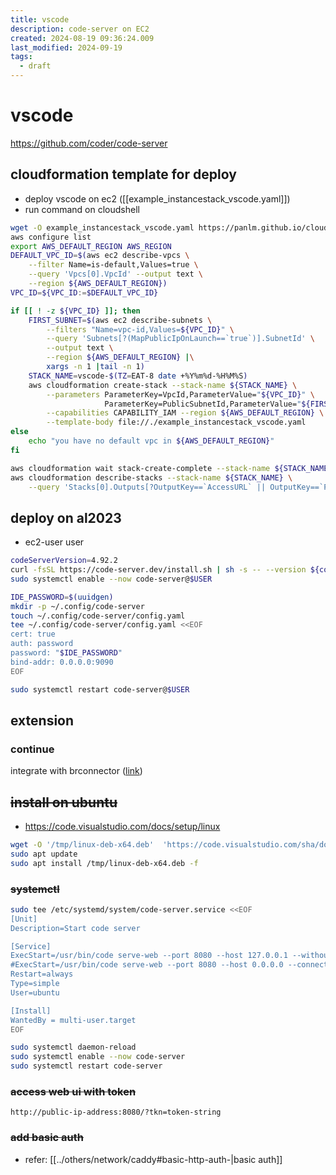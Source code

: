 ```yaml
---
title: vscode
description: code-server on EC2
created: 2024-08-19 09:36:24.009
last_modified: 2024-09-19
tags:
  - draft
---
```


# vscode
https://github.com/coder/code-server

## cloudformation template for deploy
-  deploy vscode on ec2 ([[example_instancestack_vscode.yaml]])
- run command on cloudshell
```sh
wget -O example_instancestack_vscode.yaml https://panlm.github.io/cloud9/example_instancestack_vscode.yaml
aws configure list
export AWS_DEFAULT_REGION AWS_REGION
DEFAULT_VPC_ID=$(aws ec2 describe-vpcs \
    --filter Name=is-default,Values=true \
    --query 'Vpcs[0].VpcId' --output text \
    --region ${AWS_DEFAULT_REGION})
VPC_ID=${VPC_ID:=$DEFAULT_VPC_ID}

if [[ ! -z ${VPC_ID} ]]; then
    FIRST_SUBNET=$(aws ec2 describe-subnets \
        --filters "Name=vpc-id,Values=${VPC_ID}" \
        --query 'Subnets[?(MapPublicIpOnLaunch==`true`)].SubnetId' \
        --output text \
        --region ${AWS_DEFAULT_REGION} |\
        xargs -n 1 |tail -n 1)
    STACK_NAME=vscode-$(TZ=EAT-8 date +%Y%m%d-%H%M%S)
    aws cloudformation create-stack --stack-name ${STACK_NAME} \
        --parameters ParameterKey=VpcId,ParameterValue="${VPC_ID}" \
                     ParameterKey=PublicSubnetId,ParameterValue="${FIRST_SUBNET}" \
        --capabilities CAPABILITY_IAM --region ${AWS_DEFAULT_REGION} \
        --template-body file://./example_instancestack_vscode.yaml
else
    echo "you have no default vpc in ${AWS_DEFAULT_REGION}"
fi

aws cloudformation wait stack-create-complete --stack-name ${STACK_NAME}
aws cloudformation describe-stacks --stack-name ${STACK_NAME} \
    --query 'Stacks[0].Outputs[?OutputKey==`AccessURL` || OutputKey==`Password`].OutputValue'

```

## deploy on al2023
- ec2-user user
```sh
codeServerVersion=4.92.2
curl -fsSL https://code-server.dev/install.sh | sh -s -- --version ${codeServerVersion}
sudo systemctl enable --now code-server@$USER

IDE_PASSWORD=$(uuidgen)
mkdir -p ~/.config/code-server
touch ~/.config/code-server/config.yaml
tee ~/.config/code-server/config.yaml <<EOF
cert: true 
auth: password
password: "$IDE_PASSWORD"
bind-addr: 0.0.0.0:9090
EOF

sudo systemctl restart code-server@$USER

```

## extension
### continue
integrate with brconnector ([link](https://docs.continue.dev/reference/Model%20Providers/openai))



## ~~install on ubuntu~~
- https://code.visualstudio.com/docs/setup/linux
```sh
wget -O '/tmp/linux-deb-x64.deb'  'https://code.visualstudio.com/sha/download?build=stable&os=linux-deb-x64'
sudo apt update
sudo apt install /tmp/linux-deb-x64.deb -f

```

### ~~systemctl~~
```sh
sudo tee /etc/systemd/system/code-server.service <<EOF
[Unit]
Description=Start code server

[Service]
ExecStart=/usr/bin/code serve-web --port 8080 --host 127.0.0.1 --without-connection-token
#ExecStart=/usr/bin/code serve-web --port 8080 --host 0.0.0.0 --connection-token token-string 
Restart=always
Type=simple
User=ubuntu

[Install]
WantedBy = multi-user.target
EOF

sudo systemctl daemon-reload
sudo systemctl enable --now code-server
sudo systemctl restart code-server

```

### ~~access web ui with token~~
```
http://public-ip-address:8080/?tkn=token-string
```

### ~~add basic auth~~
- refer: [[../others/network/caddy#basic-http-auth-|basic auth]]


